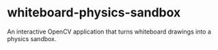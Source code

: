 # whiteboard-physics-sandbox
An interactive OpenCV application that turns whiteboard drawings into a physics sandbox.
